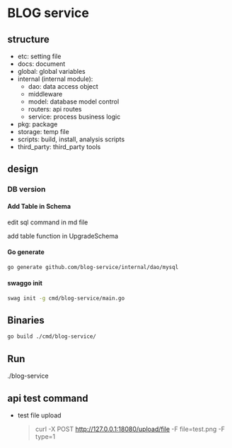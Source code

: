 # BLOG service

## structure

- etc: setting file
- docs: document
- global: global variables
- internal (internal module):
	<!-- TODO: -->
	- dao: data access object
	- middleware
	- model: database model control
	- routers: api routes
	- service: process business logic
- pkg: package
- storage: temp file
- scripts: build, install, analysis scripts
- third_party: third_party tools
## design

### DB version

#### Add Table in Schema

edit sql command in md file

add table function in UpgradeSchema

#### Go generate

```sh
go generate github.com/blog-service/internal/dao/mysql
```

#### swaggo init

```sh
swag init -g cmd/blog-service/main.go
```

## Binaries

```sh
go build ./cmd/blog-service/
```

## Run

./blog-service


## api test command

- test file upload
	> curl -X POST http://127.0.0.1:18080/upload/file -F file=test.png -F type=1
